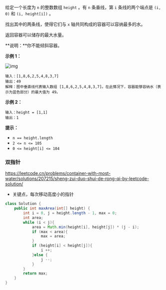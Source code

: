 给定一个长度为 `n` 的整数数组 `height` 。有 `n` 条垂线，第 `i` 条线的两个端点是 `(i, 0)` 和 `(i, height[i])` 。

找出其中的两条线，使得它们与 `x` 轴共同构成的容器可以容纳最多的水。

返回容器可以储存的最大水量。

**说明：**你不能倾斜容器。

 

**示例 1：**

![img](https://aliyun-lc-upload.oss-cn-hangzhou.aliyuncs.com/aliyun-lc-upload/uploads/2018/07/25/question_11.jpg)

```
输入：[1,8,6,2,5,4,8,3,7]
输出：49 
解释：图中垂直线代表输入数组 [1,8,6,2,5,4,8,3,7]。在此情况下，容器能够容纳水（表示为蓝色部分）的最大值为 49。
```

**示例 2：**

```
输入：height = [1,1]
输出：1
```

 

**提示：**

- `n == height.length`
- `2 <= n <= 105`
- `0 <= height[i] <= 104`



### 双指针

https://leetcode.cn/problems/container-with-most-water/solutions/207215/sheng-zui-duo-shui-de-rong-qi-by-leetcode-solution/

- 关键点，每次移动高度小的指针

```java
class Solution {
    public int maxArea(int[] height) {
        int i = 0, j = height.length - 1, max = 0;
        int area;
        while (i < j){
            area = Math.min(height[i], height[j]) * (j - i);
            if (max < area){
                max = area;
            }
            if (height[i] < height[j]){
                i ++;
            }else {
                j --;
            }
        }
        return max;
    }
}

```

